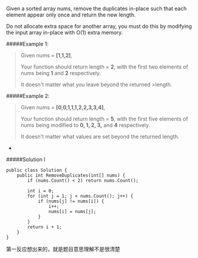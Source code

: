 Given a sorted array nums, remove the duplicates in-place such that each element appear only once and return the new length.

Do not allocate extra space for another array, you must do this by modifying the input array in-place with O(1) extra memory.

#####Example 1:

>Given nums = **[1,1,2]**,
>
>Your function should return length = **2**, with the first two elements of nums being **1** and **2** respectively.
>
>It doesn't matter what you leave beyond the returned >length.

#####Example 2:

>Given nums = **[0,0,1,1,1,2,2,3,3,4]**,
>
>Your function should return length = **5**, with the first five elements of nums being modified to **0, 1, 2, 3,** and **4** respectively.
>
>It doesn't matter what values are set beyond the returned length.

-
#####Solution I
```
public class Solution {
    public int RemoveDuplicates(int[] nums) {
        if (nums.Count() < 2) return nums.Count();
        
        int i = 0;
        for (int j = 1; j < nums.Count(); j++) {
            if (nums[j] != nums[i]) {
                i++;
                nums[i] = nums[j];
            }
        }
        return i + 1;
    }
}
```
第一反应想出来的，就是题目意思理解不是很清楚